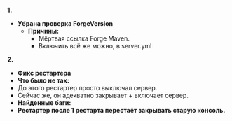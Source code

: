 **1.**

* **Убрана проверка ForgeVersion**
  * **Причины:**
    * Мёртвая ссылка Forge Maven.
    * Включить всё же можно, в server.yml

**2.**
* **Фикс рестартера**
 * **Что было не так:**
  * До этого рестартер просто выключал сервер.
  * Сейчас же, он адекватно закрывает + включает сервер.
  * **Найденные баги:**
  * **Рестартер после 1 рестарта перестаёт закрывать старую консоль.**